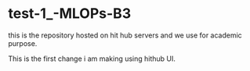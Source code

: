 # test-1_-MLOPs-B3
this is the repository hosted on hit hub servers and we use for academic purpose.

This is the first change i am making using hithub UI.
